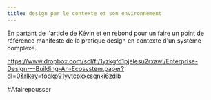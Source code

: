 ```yaml
---
title: design par le contexte et son environnement
---
```


En partant de l'article de Kévin et en rebond pour un faire un point de référence manifeste de la pratique design en contexte d'un système complexe.

https://www.dropbox.com/scl/fi/1yzkgfd1pjelesu2rxawl/Enterprise-Design-–-Building-An-Ecosystem.paper?dl=0&rlkey=foqkp91yvtcpxxcsqnki6zdlb

#Afairepousser 